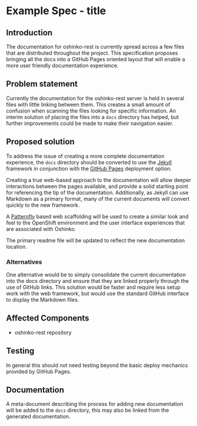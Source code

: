 # Example Spec - title

## Introduction

The documentation for oshinko-rest is currently spread across a few files
that are distributed throughout the project. This specification proposes
bringing all the docs into a GitHub Pages oriented layout that will enable
a more user friendly documentation experience.

## Problem statement

Currently the documentation for the oshinko-rest server is held in several
files with little linking between them. This creates a small amount of
confusion when scanning the files looking for specific information. An
interim solution of placing the files into a `docs` directory has helped,
but further improvements could be made to make their navigation easier.

## Proposed solution

To address the issue of creating a more complete documentation experience,
the `docs` directory should be converted to use the
[Jekyll](http://jekyllrb.com/) framework in conjunction with the
[GitHub Pages](https://pages.github.com/) deployment option.

Creating a true web-based approach to the documentation will allow deeper
interactions between the pages available, and provide a solid starting point
for referencing the tip of the documentation. Additionally, as Jekyll can
use Markdown as a primary format, many of the current documents will convert
quickly to the new framework.

A [Patternfly](http://www.patternfly.org/) based web scaffolding will be
used to create a similar look and feel to the OpenShift environment and
the user interface experiences that are associated with Oshinko.

The primary readme file will be updated to reflect the new documentation
location.

### Alternatives

One alternative would be to simply consolidate the current documentation into
the docs directory and ensure that they are linked properly through the use
of GitHub links. This solution would be faster and require less setup work
with the web framework, but would use the standard GitHub interface to
display the Markdown files.

## Affected Components

* oshinko-rest repository

## Testing

In general this should not need testing beyond the basic deploy mechanics
provided by GitHub Pages.

## Documentation

A meta-document describing the process for adding new documentation will be
added to the `docs` directory, this may also be linked from the generated
documentation.
